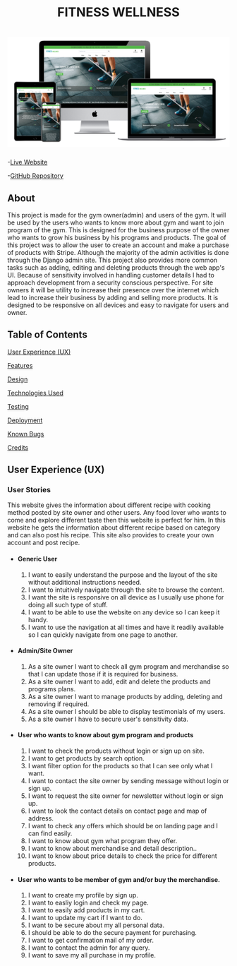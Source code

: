
<h1 align="center">FITNESS WELLNESS</h1>
<h1 align="center"><img src="static/mockup/home.png" /></h1>

-[Live Website](https://ms4-fitnesswellness.herokuapp.com/)

-[GitHub Repository](https://github.com/RubySrivastava/ms4-fitnesswellness)

## About

This project is made for the gym owner(admin) and users of the gym. It will be used by the users who wants to know more about gym and want to join program of the gym.
This is designed for the business purpose of the owner who wants to grow his business by his programs and products. 
The goal of this project was to allow the user to create an account and make a purchase of products with Stripe.
Although the majority of the admin activities is done through the Django admin site.
This project also provides more common tasks such as adding, editing and deleting products through the web app's UI. 
Because of sensitivity involved in handling customer details I had to approach development from a security conscious perspective. 
For site owners it will be utility to increase their presence over the internet which lead to increase their business by adding and selling more products.
It is designed to be responsive on all devices and easy to navigate for users and owner.


## Table of Contents

[User Experience (UX)](#UX)

[Features](#features)

[Design](#design)

[Technologies Used](#technologies)

[Testing](#testing)

[Deployment](#deployment)

[Known Bugs](#bugs)

[Credits](#credits)

<a name="UX"></a>
## User Experience (UX)

### User Stories

This website gives the information about different recipe with cooking method posted by site owner and other users. 
Any food lover who wants to come and explore different taste then this website is perfect for him.
In this website he gets the information about different recipe based on category and can also post his recipe.
This site also provides to create your own account and post recipe.

- #### Generic User
    1. I want to easily understand the purpose and the layout of the site without additional instructions needed.
    1. I want to intuitively navigate through the site to browse the content.
    1. I want the site is responsive on all device as I usually use phone for doing all such type of stuff.
    1. I want to be able to use the website on any device so I can keep it handy.
    1. I want to use the navigation at all times and have it readily available so I can quickly navigate from one page to another.

- ####  Admin/Site Owner
    1. As a site owner I want to check all gym program and merchandise so that I can update those if it is required for business.
    1. As a site owner I want to add, edit and delete the products and programs plans.
    1. As a site owner I want to manage products by adding, deleting and removing if required.
    1. As a site owner I should be able to display testimonials of my users.
    1. As a site owner I have to secure user's sensitivity data.

- #### User who wants to know about gym program and products
    1. I want to check the products without login or sign up on site.
    1. I want to get products by search option.
    1. I want filter option for the products so that I can see only what I want.
    1. I want to contact the site owner by sending message without login or sign up.
    1. I want to request the site owner for newsletter without login or sign up.
    1. I want to look the contact details on contact page and map of address.
    1. I want to check any offers which should be on landing page and I can find easily.
    1. I want to know about gym what program they offer.
    1. I want to know about merchandise and detail description..
    1. I want to know about price details to check the price for different products.

- #### User who wants to be member of gym and/or buy the merchandise.
    1. I want to create my profile by sign up.
    1. I want to easliy login and check my page.
    1. I want to easily add products in my cart.
    1. I want to update my cart if I want to do.
    1. I want to be secure about my all personal data.
    1. I should be able to do the secure payment for purchasing.
    1. I want to get confirmation mail of my order.
    1. I want to contact the admin for any query.
    1. I want to save my all purchase in my profile.
